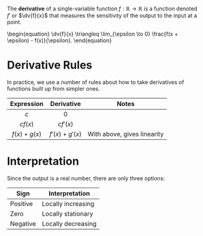 The **derivative** of a single-variable function $f: \mathbb{R} \to \mathbb{R}$ is a function denoted $f'$ or $\dv{f}{x}$ that measures the sensitivity of the output to the input at a point. 

\begin{equation}
\dv{f}{x} \triangleq \lim_{\epsilon \to 0} \frac{f(x + \epsilon) - f(x)}{\epsilon}.
\end{equation}



# Derivative Rules

In practice, we use a number of rules about how to take derivatives of functions built up from simpler ones.

|Expression|Derivative|Notes|
|:--------:|:--------:|-----|
| $c$      |  $0$     |     |
| $cf(x)$     | $cf'(x)$      |     |
| $f(x)+g(x)$|$f'(x)+g'(x)$|With above, gives linearity|

# Interpretation 

Since the output is a real number, there are only three options:

|Sign|Interpretation|
|----|--------------|
|Positive|Locally increasing|
|Zero|Locally stationary|
|Negative|Locally decreasing|
